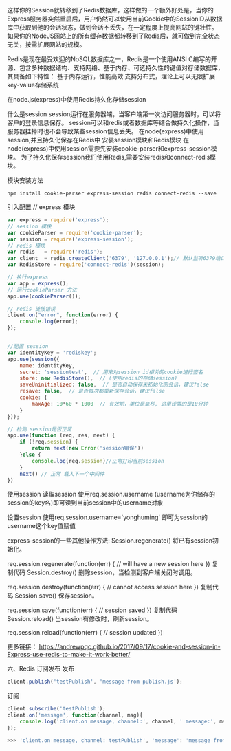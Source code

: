这样你的Session就转移到了Redis数据库，这样做的一个额外好处是，当你的Express服务器突然重启后，用户仍然可以使用当前Cookie中的SessionID从数据库中获取到他的会话状态，做到会话不丢失，在一定程度上提高网站的键壮性。
如果你的NodeJS网站上的所有缓存数据都转移到了Redis后，就可做到完全状态无关，按需扩展网站的规模。

Redis是现在最受欢迎的NoSQL数据库之一，Redis是一个使用ANSI C编写的开源、包含多种数据结构、支持网络、基于内存、可选持久性的键值对存储数据库，其具备如下特性： 基于内存运行，性能高效 支持分布式，理论上可以无限扩展 key-value存储系统

在node.js(express)中使用Redis持久化存储session

什么是session
session运行在服务器端，当客户端第一次访问服务器时，可以将客户的登录信息保存。 session可以和redis或者数据库等结合做持久化操作，当服务器挂掉时也不会导致某些session信息丢失。
在node(express)中使用session,并且持久化保存在Redis中
安装session模块和Redis模块
在node(express)中使用session需要先安装cookie-parser和express-session模块。 为了持久化保存session我们使用Redis,需要安装redis和connect-redis模块。

模块安装方法
```
npm install cookie-parser express-session redis connect-redis --save
```

引入配置
// express 模块
```js
var express = require('express');
// session 模块
var cookieParser = require('cookie-parser');
var session = require('express-session');
// redis 模块
var redis   = require('redis');
var client  = redis.createClient('6379', '127.0.0.1');// 默认监听6379端口,'127.0.0.1'为你本地ip(默认不需要修改)
var RedisStore = require('connect-redis')(session);

// 执行express
var app = express();
// 运行cookieParser 方法
app.use(cookieParser());

// redis 链接错误
client.on("error", function(error) {
    console.log(error);
});


//配置 session
var identityKey = 'rediskey';
app.use(session({
    name: identityKey,
    secret: 'sessiontest',  // 用来对session id相关的cookie进行签名
    store: new RedisStore(),  // (使用redis的存储session)
    saveUninitialized: false,  // 是否自动保存未初始化的会话，建议false
    resave: false,  // 是否每次都重新保存会话，建议false
    cookie: {
        maxAge: 10*60 * 1000  // 有效期，单位是毫秒, 这里设置的是10分钟
    }
}));

// 检测 session是否正常
app.use(function (req, res, next) {
    if (!req.session) {
        return next(new Error('session错误'))
    }else {
        console.log(req.session)//正常打印当前session
    }
    next() // 正常 载入下一个中间件
})
```

使用session
读取session
使用req.session.username (username为你储存的session的key名)即可读到当前session中的username对象

设置session
使用req.session.username='yonghuming' 即可为session的username这个key值赋值

express-session的一些其他操作方法:
Session.regenerate() 将已有session初始化。

req.session.regenerate(function(err) {
  // will have a new session here
})
复制代码
Session.destroy() 删除session，当检测到客户端关闭时调用。

req.session.destroy(function(err) {
  // cannot access session here
})
复制代码
Session.save() 保存session。

req.session.save(function(err) {
  // session saved
})
复制代码
Session.reload() 当session有修改时，刷新session。

req.session.reload(function(err) {
  // session updated
})


更多链接：
https://andrewpqc.github.io/2017/09/17/cookie-and-session-in-Express-use-redis-to-make-it-work-better/




六、Redis 订阅发布
发布
```js
client.publish('testPublish', 'message from publish.js');
```
订阅
```js
client.subscribe('testPublish'); 
client.on('message', function(channel, msg){
    console.log('client.on message, channel:', channel, ' message:', msg);
});

>>> 'client.on message, channel: testPublish', 'message': 'message from publish.js'
```
